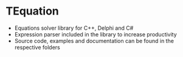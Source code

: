 # TEquation

 - Equations solver library for C++, Delphi and C#
 - Expression parser included in the library to increase productivity
 - Source code, examples and documentation can be found in the respective folders
